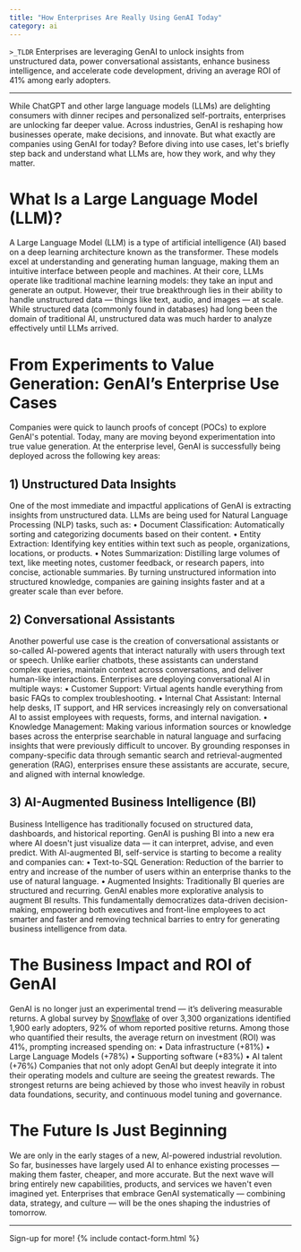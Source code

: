 ```yaml
---
title: "How Enterprises Are Really Using GenAI Today"
category: ai
---
```



`>_TLDR`
Enterprises are leveraging GenAI to unlock insights from unstructured data, power conversational assistants, enhance business intelligence, and accelerate code development, driving an average ROI of 41% among early adopters.

---

While ChatGPT and other large language models (LLMs) are delighting consumers with dinner recipes and personalized self-portraits, enterprises are unlocking far deeper value. Across industries, GenAI is reshaping how businesses operate, make decisions, and innovate. But what exactly are companies using GenAI for today?
Before diving into use cases, let's briefly step back and understand what LLMs are, how they work, and why they matter.

# What Is a Large Language Model (LLM)?
A Large Language Model (LLM) is a type of artificial intelligence (AI) based on a deep learning architecture known as the transformer. These models excel at understanding and generating human language, making them an intuitive interface between people and machines.
At their core, LLMs operate like traditional machine learning models: they take an input and generate an output. However, their true breakthrough lies in their ability to handle unstructured data — things like text, audio, and images — at scale. While structured data (commonly found in databases) had long been the domain of traditional AI, unstructured data was much harder to analyze effectively until LLMs arrived.

# From Experiments to Value Generation: GenAI’s Enterprise Use Cases
Companies were quick to launch proofs of concept (POCs) to explore GenAI's potential. Today, many are moving beyond experimentation into true value generation. At the enterprise level, GenAI is successfully being deployed across the following key areas:

## 1) Unstructured Data Insights
One of the most immediate and impactful applications of GenAI is extracting insights from unstructured data. LLMs are being used for Natural Language Processing (NLP) tasks, such as:
	•	Document Classification: Automatically sorting and categorizing documents based on their content.
	•	Entity Extraction: Identifying key entities within text such as people, organizations, locations, or products.
	•	Notes Summarization: Distilling large volumes of text, like meeting notes, customer feedback, or research papers, into concise, actionable summaries.
By turning unstructured information into structured knowledge, companies are gaining insights faster and at a greater scale than ever before.

## 2) Conversational Assistants
Another powerful use case is the creation of conversational assistants or so-called AI-powered agents that interact naturally with users through text or speech. Unlike earlier chatbots, these assistants can understand complex queries, maintain context across conversations, and deliver human-like interactions.
Enterprises are deploying conversational AI in multiple ways:
	•	Customer Support: Virtual agents handle everything from basic FAQs to complex troubleshooting.
	•	Internal Chat Assistant: Internal help desks, IT support, and HR services increasingly rely on conversational AI to assist employees with requests, forms, and internal navigation.
	•	Knowledge Management: Making various information sources or knowledge bases across the enterprise searchable in natural language and surfacing insights that were previously difficult to uncover.
By grounding responses in company-specific data through semantic search and retrieval-augmented generation (RAG), enterprises ensure these assistants are accurate, secure, and aligned with internal knowledge. 

## 3) AI-Augmented Business Intelligence (BI)
Business Intelligence has traditionally focused on structured data, dashboards, and historical reporting. GenAI is pushing BI into a new era where AI doesn't just visualize data — it can interpret, advise, and even predict.
With AI-augmented BI, self-service is starting to become a reality and companies can:
	•	Text-to-SQL Generation: Reduction of the barrier to entry and increase of the number of users within an enterprise thanks to the use of natural language.
	•	Augmented Insights: Traditionally BI queries are structured and recurring. GenAI enables more explorative analysis to augment BI results.
This fundamentally democratizes data-driven decision-making, empowering both executives and front-line employees to act smarter and faster and removing technical barries to entry for generating business intelligence from data.

# The Business Impact and ROI of GenAI
GenAI is no longer just an experimental trend — it’s delivering measurable returns. A global survey by [Snowflake](https://www.snowflake.com/en/blog/gen-ai-early-adopters-report/) of over 3,300 organizations identified 1,900 early adopters, 92% of whom reported positive returns. Among those who quantified their results, the average return on investment (ROI) was 41%, prompting increased spending on:
	•	Data infrastructure (+81%)
	•	Large Language Models (+78%)
	•	Supporting software (+83%)
	•	AI talent (+76%)
Companies that not only adopt GenAI but deeply integrate it into their operating models and culture are seeing the greatest rewards. The strongest returns are being achieved by those who invest heavily in robust data foundations, security, and continuous model tuning and governance.

# The Future Is Just Beginning
We are only in the early stages of a new, AI-powered industrial revolution. So far, businesses have largely used AI to enhance existing processes — making them faster, cheaper, and more accurate. But the next wave will bring entirely new capabilities, products, and services we haven't even imagined yet.
Enterprises that embrace GenAI systematically — combining data, strategy, and culture — will be the ones shaping the industries of tomorrow.

---
Sign-up for more!
{% include contact-form.html %}
